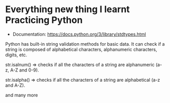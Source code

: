 # Everything new thing I learnt Practicing Python

- Documentation: https://docs.python.org/3/library/stdtypes.html

Python has built-in string validation methods for basic data. It can check if a string is composed of alphabetical characters, alphanumeric characters, digits, etc.

str.isalnum() => checks if all the characters of a string are alphanumeric (a-z, A-Z and 0-9).

str.isalpha() => checks if all the characters of a string are alphabetical (a-z and A-Z).

and many more
